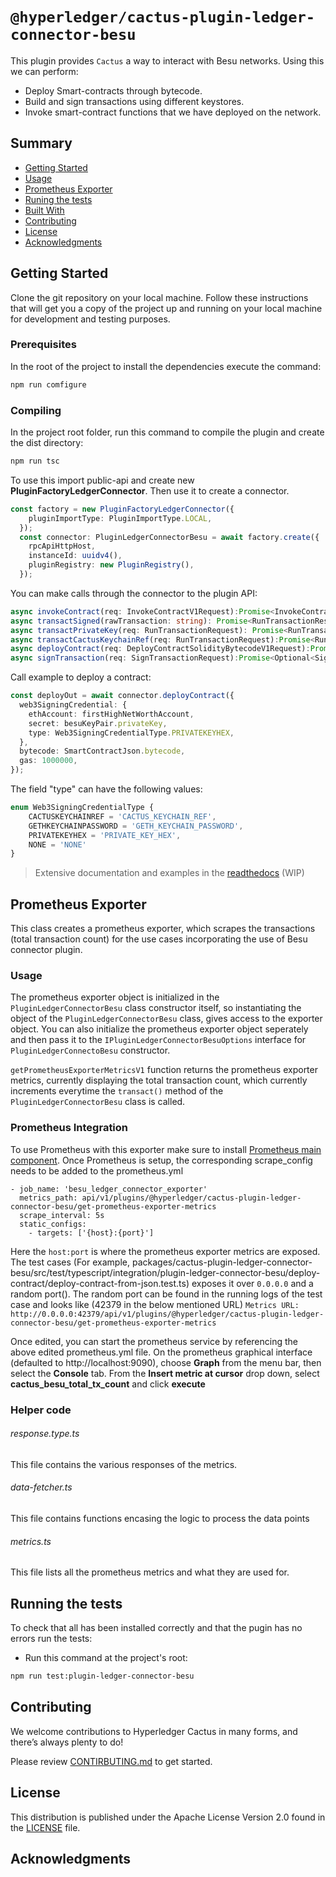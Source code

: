 # `@hyperledger/cactus-plugin-ledger-connector-besu`

This plugin provides `Cactus` a way to interact with Besu networks. Using this we can perform:
* Deploy Smart-contracts through bytecode.
* Build and sign transactions using different keystores.
* Invoke smart-contract functions that we have deployed on the network.
## Summary

  - [Getting Started](#getting-started)
  - [Usage](#usage)
  - [Prometheus Exporter](#prometheus-exporter)
  - [Runing the tests](#running-the-tests)
  - [Built With](#built-with)
  - [Contributing](#contributing)
  - [License](#license)
  - [Acknowledgments](#acknowledgments)

## Getting Started

Clone the git repository on your local machine. Follow these instructions that will get you a copy of the project up and running on
your local machine for development and testing purposes.

### Prerequisites

In the root of the project to install the dependencies execute the command:
```sh
npm run comfigure
```

### Compiling

In the project root folder, run this command to compile the plugin and create the dist directory:
```sh
npm run tsc
```

To use this import public-api and create new **PluginFactoryLedgerConnector**. Then use it to create a connector.
```typescript
const factory = new PluginFactoryLedgerConnector({
    pluginImportType: PluginImportType.LOCAL,
  });
  const connector: PluginLedgerConnectorBesu = await factory.create({
    rpcApiHttpHost,
    instanceId: uuidv4(),
    pluginRegistry: new PluginRegistry(),
  });
```
You can make calls through the connector to the plugin API:

```typescript
async invokeContract(req: InvokeContractV1Request):Promise<InvokeContractV1Response>;
async transactSigned(rawTransaction: string): Promise<RunTransactionResponse>;
async transactPrivateKey(req: RunTransactionRequest): Promise<RunTransactionResponse>;
async transactCactusKeychainRef(req: RunTransactionRequest):Promise<RunTransactionResponse>;
async deployContract(req: DeployContractSolidityBytecodeV1Request):Promise<RunTransactionResponse>;
async signTransaction(req: SignTransactionRequest):Promise<Optional<SignTransactionResponse>>;
```

Call example to deploy a contract:
```typescript
const deployOut = await connector.deployContract({
  web3SigningCredential: {
    ethAccount: firstHighNetWorthAccount,
    secret: besuKeyPair.privateKey,
    type: Web3SigningCredentialType.PRIVATEKEYHEX,
  },
  bytecode: SmartContractJson.bytecode,
  gas: 1000000,
});
```
The field "type" can have the following values:
```typescript
enum Web3SigningCredentialType {
    CACTUSKEYCHAINREF = 'CACTUS_KEYCHAIN_REF',
    GETHKEYCHAINPASSWORD = 'GETH_KEYCHAIN_PASSWORD',
    PRIVATEKEYHEX = 'PRIVATE_KEY_HEX',
    NONE = 'NONE'
}
```
> Extensive documentation and examples in the [readthedocs](https://readthedocs.org/projects/hyperledger-cactus/) (WIP) 

## Prometheus Exporter

This class creates a prometheus exporter, which scrapes the transactions (total transaction count) for the use cases incorporating the use of Besu connector plugin.

### Usage
The prometheus exporter object is initialized in the `PluginLedgerConnectorBesu` class constructor itself, so instantiating the object of the `PluginLedgerConnectorBesu` class, gives access to the exporter object.
You can also initialize the prometheus exporter object seperately and then pass it to the `IPluginLedgerConnectorBesuOptions` interface for `PluginLedgerConnectoBesu` constructor.

`getPrometheusExporterMetricsV1` function returns the prometheus exporter metrics, currently displaying the total transaction count, which currently increments everytime the `transact()` method of the `PluginLedgerConnectorBesu` class is called.

### Prometheus Integration
To use Prometheus with this exporter make sure to install [Prometheus main component](https://prometheus.io/download/).
Once Prometheus is setup, the corresponding scrape_config needs to be added to the prometheus.yml

```(yaml)
- job_name: 'besu_ledger_connector_exporter'
  metrics_path: api/v1/plugins/@hyperledger/cactus-plugin-ledger-connector-besu/get-prometheus-exporter-metrics
  scrape_interval: 5s
  static_configs:
    - targets: ['{host}:{port}']
```

Here the `host:port` is where the prometheus exporter metrics are exposed. The test cases (For example, packages/cactus-plugin-ledger-connector-besu/src/test/typescript/integration/plugin-ledger-connector-besu/deploy-contract/deploy-contract-from-json.test.ts) exposes it over `0.0.0.0` and a random port(). The random port can be found in the running logs of the test case and looks like (42379 in the below mentioned URL)
`Metrics URL: http://0.0.0.0:42379/api/v1/plugins/@hyperledger/cactus-plugin-ledger-connector-besu/get-prometheus-exporter-metrics`

Once edited, you can start the prometheus service by referencing the above edited prometheus.yml file.
On the prometheus graphical interface (defaulted to http://localhost:9090), choose **Graph** from the menu bar, then select the **Console** tab. From the **Insert metric at cursor** drop down, select **cactus_besu_total_tx_count** and click **execute**

### Helper code

###### response.type.ts
This file contains the various responses of the metrics.

###### data-fetcher.ts
This file contains functions encasing the logic to process the data points

###### metrics.ts
This file lists all the prometheus metrics and what they are used for.

## Running the tests

To check that all has been installed correctly and that the pugin has no errors run the tests:

* Run this command at the project's root:
```sh
npm run test:plugin-ledger-connector-besu
```

## Contributing

We welcome contributions to Hyperledger Cactus in many forms, and there’s always plenty to do!

Please review [CONTIRBUTING.md](../../CONTRIBUTING.md) to get started.

## License

This distribution is published under the Apache License Version 2.0 found in the [LICENSE](../../LICENSE) file.

## Acknowledgments 
